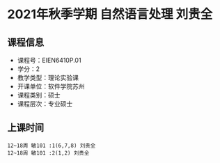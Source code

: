 # 2021年秋季学期 自然语言处理 刘贵全






## 课程信息

- 课程号：EIEN6410P.01
- 学分：2
- 教学类型：理论实验课
- 开课单位：软件学院苏州
- 课程类别：硕士
- 课程层次：专业硕士

## 上课时间

```
12~18周 敏101 :1(6,7,8) 刘贵全
12~18周 敏101 :2(1,2) 刘贵全
```


